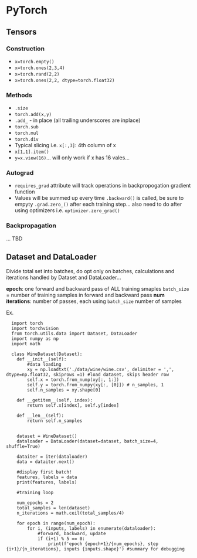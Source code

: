 # PyTorch

## Tensors

### Construction
 - `x=torch.empty()`
 - `x=torch.ones(2,3,4)`
 - `x=torch.rand(2,2)`
 - `x=torch.ones(2,2, dtype=torch.float32)`
 
 ### Methods
  - `.size`
  - `torch.add(x,y)`
  - `.add_` - in place (all trailing underscores are inplace)
  - `torch.sub`
  - `torch.mul`
  - `torch.div`
  - Typical slicing i.e. `x[:,3]`: 4th column of x
  - `x[1,1].item()`
  - `y=x.view(16)`... will only work if x has 16 vales...

  ### Autograd
  - `requires_grad` attribute will track operations in backpropogation gradient function
  - Values will be summed up every time `.backward()` is called, be sure to empyty `.grad.zero_()` after each training step... also need to do after using optimizers i.e. `optimizer.zero_grad()`

  ### Backpropagation
  ... TBD

## Dataset and DataLoader
Divide total set into batches, do opt only on batches, calculations and iterations handled by Dataset and DataLoader...

**epoch**: one forward and backward pass of ALL training smaples
`batch_size` = number of training samples in forward and backward pass
**num iterations**: number of passes, each using `batch_size` number of samples


Ex. 
```
  import torch
  import torchvision
  from torch.utils.data import Dataset, DataLoader
  import numpy as np
  import math

  class WineDataset(Dataset):
    def __init__(self):
        #data loading
        xy = np.loadtxt('./data/wine/wine.csv', delimiter = ',', dtype=np.float32, skiprows =1) #load dataset, skips header row
        self.x = torch.from_nump(xy[:, 1:])
        self.y = torch.from_numpy(xy[:, [0]]) # n_samples, 1
        self.n_samples = xy.shape[0]

    def __getitem__(self, index):
        return self.x[index], self.y[index]

    def __len__(self):
        return self.n_samples


    dataset = WineDataset()
    dataloader = DataLoader(dataset=dataset, batch_size=4, shuffle=True)

    dataiter = iter(dataloader)
    data = dataiter.next()

    #display first batch!
    features, labels = data
    print(features, labels)

    #training loop

    num_epochs = 2
    total_samples = len(dataset)
    n_iterations = math.ceil(total_samples/4)

    for epoch in range(num_epoch):
        for i, (inputs, labels) in enumerate(dataloader):
            #forward, backward, update
            if (i+1) % 5 == 0:
                print(f'epoch {epoch+1}/{num_epochs}, step {i+1}/{n_iterations}, inputs {inputs.shape}') #summary for debugging


```

